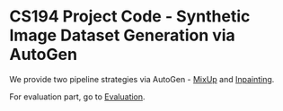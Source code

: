 # CS194 Project Code - Synthetic Image Dataset Generation via AutoGen
We provide two pipeline strategies via AutoGen - [MixUp](https://github.com/TonyYep/cs194/tree/main/MixUp) and [Inpainting](https://github.com/TonyYep/cs194/tree/main/AutoGenInpainting). 

For evaluation part, go to [Evaluation](https://github.com/TonyYep/cs194/tree/main/Evaluation).